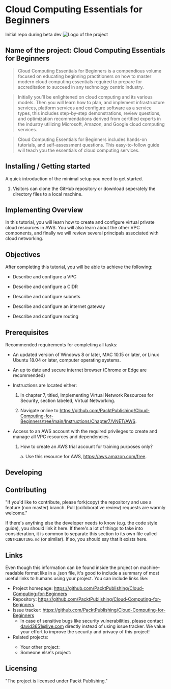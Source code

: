 # Cloud Computing Essentials for Beginners
Initial repo during beta dev
![Logo of the project](https://www.stratospherenetworks.com/blog/wp-content/uploads/2020/05/iStock-1137011043.jpg)

## Name of the project: Cloud Computing Essentials for Beginners


> Cloud Computing Essentials for Beginners is a compendious volume focused on educating beginning practitioners on how to master modern cloud computing essentials required to prepare for accreditation to succeed in any technology centric industry.

> Initially you’ll be enlightened on cloud computing and its various models. Then you will learn how to plan, and implement infrastructure services, platform services and configure software as a service types, this includes step-by-step demonstrations, review questions, and optimization recommendations derived from certified experts in the industry utilizing Microsoft, Amazon, and Google cloud computing services.

> Cloud Computing Essentials for Beginners includes hands-on tutorials, and self-assessment questions. This easy-to-follow guide will teach you the essentials of cloud computing services.

## Installing / Getting started

A quick introduction of the minimal setup you need to get started.

1. Visitors can clone the GitHub repository or download seperately the directory files to a local machine.

## Implementing Overview
In this tutorial, you will learn how to create and configure virtual private cloud resources in AWS. You will also learn about the other VPC components, and finally we will review several principals associated with cloud networking.

## Objectives

After completing this tutorial, you will be able to achieve the following:

-	Describe and configure a VPC

-	Describe and configure a CIDR

-	Describe and configure subnets

-	Describe and configure an internet gateway

-	Describe and configure routing

## Prerequisites

Recommended requirements for completing all tasks:

-	An updated version of Windows 8 or later, MAC 10.15 or later, or Linux Ubuntu 18.04 or later, computer operating systems.

-	An up to date and secure internet browser (Chrome or Edge are recommended)

-	Instructions are located either:

    1. In chapter 7, titled, Implementing Virtual Network Resources  for Security, section labeled, Virtual Networking.

    2. Navigate online to https://github.com/PacktPublishing/Cloud-Computing-for-Beginners/tree/main/Instructions/Chapter7/VNET/AWS.

-	Access to an AWS account with the required privileges to create and manage all VPC resources and dependencies.

    1. How to create an AWS trial account for training purposes only?

	    a. Use this resource for AWS, https://aws.amazon.com/free.


## Developing


## Contributing


"If you'd like to contribute, please fork(copy) the repository and use a feature (non master)
branch. Pull (colloborative review) requests are warmly welcome."

If there's anything else the developer needs to know (e.g. the code style
guide), you should link it here. If there's a lot of things to take into
consideration, it is common to separate this section to its own file called
`CONTRIBUTING.md` (or similar). If so, you should say that it exists here.

## Links

Even though this information can be found inside the project on machine-readable
format like in a .json file, it's good to include a summary of most useful
links to humans using your project. You can include links like:

- Project homepage: https://github.com/PacktPublishing/Cloud-Computing-for-Beginners
- Repository: https://github.com/PacktPublishing/Cloud-Computing-for-Beginners
- Issue tracker: https://github.com/PacktPublishing/Cloud-Computing-for-Beginners
  - In case of sensitive bugs like security vulnerabilities, please contact
    david3651@live.com directly instead of using issue tracker. We value your effort
    to improve the security and privacy of this project!
- Related projects: <place holder>
  - Your other project: <place holder>
  - Someone else's project: <place holder>


## Licensing

"The project is licensed under Packt Publishing."
